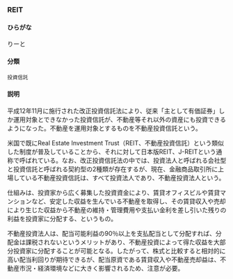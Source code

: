 <div style="display:none;">

## [あ行](securities-terms?id=あ行)
## [か行](securities-terms?id=か行)
## [さ行](securities-terms?id=さ行)
## [た行](securities-terms?id=た行)
## [な行](securities-terms?id=な行)
## [は行](securities-terms?id=は行)
## [ま行](securities-terms?id=ま行)
## [や行](securities-terms?id=や行)
## [ら行](securities-terms?id=ら行)

</div>

### REIT

#### ひらがな

りーと

#### 分類

`投資信託`

#### 説明

平成12年11月に施行された改正投資信託法により、従来「主として有価証券」しか運用対象とできなかった投資信託が、不動産等それ以外の資産にも投資できるようになった。不動産を運用対象とするものを不動産投資信託という。
米国で既にReal Estate Investment Trust（REIT、不動産投資信託）という類似した制度が普及していることから、それに対して日本版REIT、J-REITという通称で呼ばれている。なお、改正投資信託法の中では、投資法人と呼ばれる会社型と投資信託と呼ばれる契約型の2種類が存在するが、現在、金融商品取引所に上場している不動産投資信託は、すべて投資法人であり、不動産投資法人という。仕組みは、投資家から広く募集した投資資金により、賃貸オフィスビルや賃貸マンションなど、安定した収益を生んでいる不動産を取得し、その賃貸収入や売却により生じた収益から不動産の維持・管理費用や支払い金利を差し引いた残りの利益を投資家に分配する、というもの。不動産投資法人は、配当可能利益の90％以上を支払配当として分配すれば、分配金は課税されないというメリットがあり、不動産投資によって得た収益を大部分投資家に分配することが可能となる。したがって、株式と比較すると相対的に高い配当利回りが期待できるが、配当原資である賃貸収入や不動産売却益は、不動産市況・経済環境などに大きく影響されるため、注意が必要。

<div style="display:none;">

## [わ行](securities-terms?id=わ行)
## [英数字・記号](securities-terms?id=英数字・記号)

</div>

